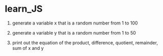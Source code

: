 # learn_JS
1. generate a variable x  that is a random number from 1 to 100
2. generate a variable y that is a random number from 1 to 50

3. print out the equation of the product, difference, quotient, remainder, sum  of x and y